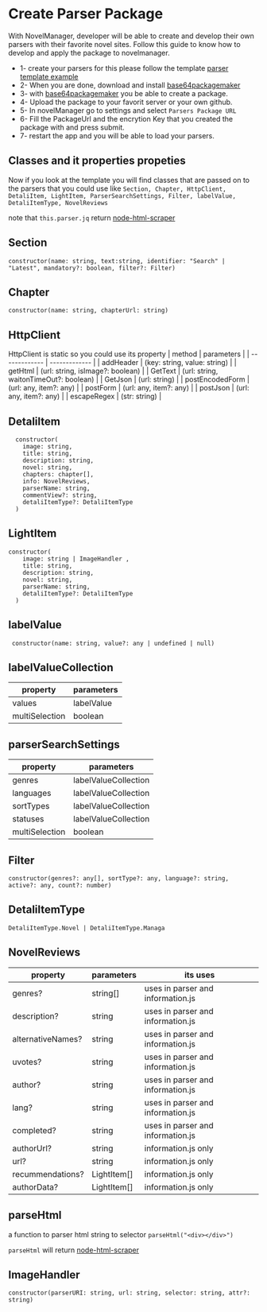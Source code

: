 
# Create Parser Package

With NovelManager, developer will be able to create and develop their own parsers with their favorite novel sites.
Follow this guide to know how to develop and apply the package to novelmanager.

* 1- create your parsers for this please follow the template [parser template example](https://github.com/AlenToma/NovelManager-public/tree/master/parser%20template%20example)
* 2- When you are done, download and install [base64packagemaker](https://github.com/AlenToma/base64string-package-maker/releases/tag/1.0.6) 
* 3- with [base64packagemaker](https://github.com/AlenToma/base64string-package-maker/releases/tag/1.0.6) you be able to create a package.
* 4- Upload the package to your favorit server or your own github.
* 5- In novelManager go to settings and select `Parsers Package URL`
* 6- Fill the PackageUrl and the encrytion Key that you created the package with and press submit.
* 7- restart the app and you will be able to load your parsers.

## Classes and it properties propeties
Now if you look at the template you will find classes that are passed on to the parsers that you could use like `Section, Chapter, HttpClient, DetaliItem, LightItem, ParserSearchSettings, Filter, labelValue, DetaliItemType, NovelReviews`

note that `this.parser.jq` return [node-html-scraper](https://www.npmjs.com/package/node-html-scraper) 

## Section
`constructor(name: string, text:string, identifier: "Search" | "Latest", mandatory?: boolean, filter?: Filter)`

## Chapter
`constructor(name: string, chapterUrl: string)`

## HttpClient 
HttpClient is static so you could use its property
| method  | parameters |
| ------------- | ------------- |
| addHeader  | (key: string, value: string)  |
| getHtml  | (url: string, isImage?: boolean)  |
| GetText  | (url: string, waitonTimeOut?: boolean)  |
| GetJson  | (url: string)  |
| postEncodedForm  | (url: any, item?: any)  |
| postForm  | (url: any, item?: any)  |
| postJson   | (url: any, item?: any)  |
| escapeRegex   | (str: string)  |

## DetaliItem
```
  constructor(
    image: string,
    title: string,
    description: string,
    novel: string,
    chapters: chapter[],
    info: NovelReviews,
    parserName: string,
    commentView?: string,
    detaliItemType?: DetaliItemType
  )
```

## LightItem
```
constructor(
    image: string | ImageHandler ,
    title: string,
    description: string,
    novel: string,
    parserName: string,
    detaliItemType?: DetaliItemType
  )
```
## labelValue
` constructor(name: string, value?: any | undefined | null)`

## labelValueCollection
| property  | parameters |
| ------------- | ------------- |
| values  | labelValue  |
| multiSelection  | boolean  |


## parserSearchSettings
| property  | parameters |
| ------------- | ------------- |
| genres  | labelValueCollection  |
| languages  | labelValueCollection  |
| sortTypes  | labelValueCollection  |
| statuses  | labelValueCollection  |
| multiSelection  | boolean  |

## Filter 
`constructor(genres?: any[], sortType?: any, language?: string, active?: any, count?: number)`


## DetaliItemType
`DetaliItemType.Novel | DetaliItemType.Managa`

## NovelReviews
| property  | parameters | its uses |
| ------------- | ------------- |-------------|
| genres?  | string[]  | uses in parser and information.js  |
| description?  | string  |uses in parser and information.js  |
| alternativeNames?  | string  |uses in parser and information.js  |
| uvotes?  | string  |uses in parser and information.js  |
| author?  | string  |uses in parser and information.js  |
| lang?  | string  |uses in parser and information.js  |
| completed?  | string  |uses in parser and information.js  |
| authorUrl?  | string  | information.js only |
| url?  | string  |information.js only |
| recummendations?  | LightItem[]  | information.js only |
| authorData?  | LightItem[]  | information.js only |

## parseHtml
a function to parser html string to selector
`parseHtml("<div></div>")`

`parseHtml` will return [node-html-scraper](https://www.npmjs.com/package/node-html-scraper)


## ImageHandler
`constructor(parserURI: string, url: string, selector: string, attr?: string)`





